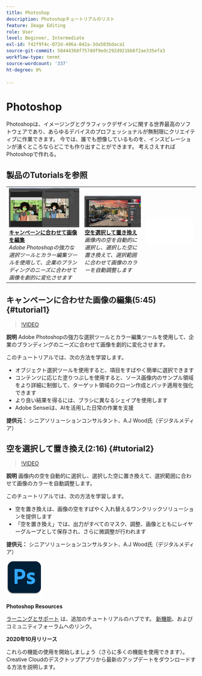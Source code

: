 ```yaml
---
title: Photoshop
description: Photoshopチュートリアルのリスト
feature: Image Editing
role: User
level: Beginner, Intermediate
exl-id: f42f9f4c-072d-496a-842a-3da503bdaca1
source-git-commit: 58444368f757ddf9edc292d921bb6f2ae335efa3
workflow-type: tm+mt
source-wordcount: '337'
ht-degree: 0%

---
```


# Photoshop

Photoshopは、イメージングとグラフィックデザインに関する世界最高のソフトウェアであり、あらゆるデバイスのプロフェッショナルが無制限にクリエイティブに作業できます。 今では、誰でも想像しているものを、インスピレーションが湧くところならどこでも作り出すことができます。 考えさえすればPhotoshopで作れる。

## 製品のTutorialsを参照

<table style="table-layout:fixed">
<tr>
 <td>
   <a href="photoshop.md#tutorial1">
      <img alt="キャンペーンに合わせて画像を編集" src="../assets/PS_ObjectSelect_ContentAware_wood.jpg" />
   </a>
    <div>
   <a href="photoshop.md#tutorial1"><strong>キャンペーンに合わせて画像を編集</strong></a>
    </div>
    <em>Adobe Photoshopの強力な選択ツールとカラー編集ツールを使用して、企業のブランディングのニーズに合わせて画像を劇的に変化させます</em>
    <br>
  </td>
  <td>
    <a href="photoshop.md#tutorial2">
        <img alt="空を選択して置き換え" src="../assets/PS_Sky_Replace_wood.jpg" />
    </a>
    <div>
    <a href="photoshop.md#tutorial2"><strong>空を選択して置き換え</strong></a>
    </div>
    <em>画像内の空を自動的に選択し、選択した空に置き換えて、選択範囲に合わせて画像のカラーを自動調整します</em>
    <br>
  </td>
  <td>
    <img alt="スペーサー" src="../assets/Whitespacer.png" />
    <div>
    <br>
  </td>
</tr>
</table>

## キャンペーンに合わせた画像の編集(5:45) {#tutorial1}

>[!VIDEO](https://video.tv.adobe.com/v/326950?hidetitle=true)

**説明**
Adobe Photoshopの強力な選択ツールとカラー編集ツールを使用して、企業のブランディングのニーズに合わせて画像を劇的に変化させます。

このチュートリアルでは、次の方法を学習します。
* オブジェクト選択ツールを使用すると、項目をすばやく簡単に選択できます
* コンテンツに応じた塗りつぶしを使用すると、ソース画像内のサンプル領域をより詳細に制御して、ターゲット領域のクローン作成とパッチ適用を強化できます
* より良い結果を得るには、ブラシに異なるシェイプを使用します
* Adobe Senseiは、AIを活用した日常の作業を支援

**提供元：**
シニアソリューションコンサルタント、A.J Wood氏（デジタルメディア）

## 空を選択して置き換え(2:16) {#tutorial2}

>[!VIDEO](https://video.tv.adobe.com/v/326953?hidetitle=true)

**説明**
画像内の空を自動的に選択し、選択した空に置き換えて、選択範囲に合わせて画像のカラーを自動調整します。

このチュートリアルでは、次の方法を学習します。
* 空を置き換えは、画像の空をすばやく入れ替えるワンクリックソリューションを提供します
* 「空を置き換え」では、出力がすべてのマスク、調整、画像とともにレイヤーグループとして保存され、さらに微調整が行われます


**提供元：**
シニアソリューションコンサルタント、A.J Wood氏（デジタルメディア）

![Photoshopロゴ](../assets/ps_appicon_96.png)

**Photoshop Resources**

[ラーニングとサポート](https://helpx.adobe.com/support/photoshop.html) は、追加のチュートリアルのハブです。 [新機能](https://helpx.adobe.com/photoshop/using/whats-new.html)、およびコミュニティフォーラムへのリンク。

**2020年10月リリース**

これらの機能の使用を開始しましょう（さらに多くの機能を使用できます）。 Creative Cloudのデスクトップアプリから最新のアップデートをダウンロードする方法を説明します。
